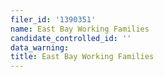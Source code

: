 ```yaml
---
filer_id: '1390351'
name: East Bay Working Families
candidate_controlled_id: ''
data_warning:
title: East Bay Working Families
---
```

